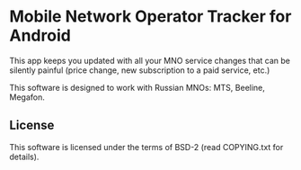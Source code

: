 Mobile Network Operator Tracker for Android
==============

This app keeps you updated with all your MNO service changes that can be silently painful (price change, new subscription to a paid service, etc.)

This software is designed to work with Russian MNOs: MTS, Beeline, Megafon.

License
----
This software is licensed under the terms of BSD-2 (read COPYING.txt for details).
